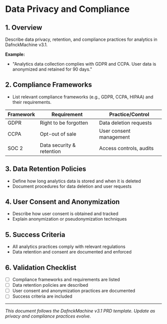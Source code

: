 # Data Privacy and Compliance

## 1. Overview
Describe data privacy, retention, and compliance practices for analytics in DafnckMachine v3.1.

**Example:**
- "Analytics data collection complies with GDPR and CCPA. User data is anonymized and retained for 90 days."

## 2. Compliance Frameworks
- List relevant compliance frameworks (e.g., GDPR, CCPA, HIPAA) and their requirements.

| Framework | Requirement                | Practice/Control         |
|-----------|----------------------------|--------------------------|
| GDPR      | Right to be forgotten      | Data deletion requests   |
| CCPA      | Opt-out of sale            | User consent management  |
| SOC 2     | Data security & retention  | Access controls, audits  |

## 3. Data Retention Policies
- Define how long analytics data is stored and when it is deleted
- Document procedures for data deletion and user requests

## 4. User Consent and Anonymization
- Describe how user consent is obtained and tracked
- Explain anonymization or pseudonymization techniques

## 5. Success Criteria
- All analytics practices comply with relevant regulations
- Data retention and consent are documented and enforced

## 6. Validation Checklist
- [ ] Compliance frameworks and requirements are listed
- [ ] Data retention policies are described
- [ ] User consent and anonymization practices are documented
- [ ] Success criteria are included

---
*This document follows the DafnckMachine v3.1 PRD template. Update as privacy and compliance practices evolve.* 